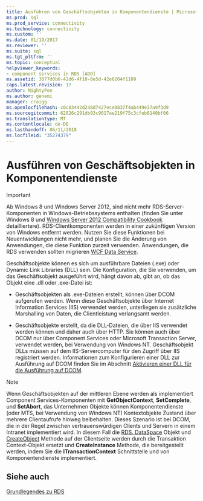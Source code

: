 ```yaml
---
title: Ausführen von Geschäftsobjekten in Komponentendienste | Microsoft Docs
ms.prod: sql
ms.prod_service: connectivity
ms.technology: connectivity
ms.custom: ''
ms.date: 01/19/2017
ms.reviewer: ''
ms.suite: sql
ms.tgt_pltfrm: ''
ms.topic: conceptual
helpviewer_keywords:
- component services in RDS [ADO]
ms.assetid: 3077d0b6-42d6-4f10-8e5d-42e6204f1109
caps.latest.revision: 17
author: MightyPen
ms.author: genemi
manager: craigg
ms.openlocfilehash: c0c83442d248d7427ece0837f4ab449e37a9f3d9
ms.sourcegitcommit: 62826c291db93c9017ae219f75c3cfeb8140bf06
ms.translationtype: MT
ms.contentlocale: de-DE
ms.lasthandoff: 06/11/2018
ms.locfileid: "35274379"
---
```

# <a name="running-business-objects-in-component-services"></a>Ausführen von Geschäftsobjekten in Komponentendienste
> [!IMPORTANT]
>  Ab Windows 8 und Windows Server 2012, sind nicht mehr RDS-Server-Komponenten in Windows-Betriebssystems enthalten (finden Sie unter Windows 8 und [Windows Server 2012 Compatibility Cookbook](https://www.microsoft.com/en-us/download/details.aspx?id=27416) detailliertere). RDS-Clientkomponenten werden in einer zukünftigen Version von Windows entfernt werden. Nutzen Sie diese Funktionen bei Neuentwicklungen nicht mehr, und planen Sie die Änderung von Anwendungen, die diese Funktion zurzeit verwenden. Anwendungen, die RDS verwenden sollten migrieren [WCF Data Service](http://go.microsoft.com/fwlink/?LinkId=199565).  
  
 Geschäftsobjekte können es sich um ausführbare Dateien (.exe) oder Dynamic Link Libraries (DLL) sein. Die Konfiguration, die Sie verwenden, um das Geschäftsobjekt ausgeführt wird, hängt davon ab, gibt an, ob das Objekt eine .dll oder .exe-Datei ist:  
  
-   Geschäftsobjekten als .exe-Dateien erstellt, können über DCOM aufgerufen werden. Wenn diese Geschäftsobjekte über Internet Information Services (IIS) verwendet werden, unterliegen sie zusätzliche Marshalling von Daten, die Clientleistung verlangsamt werden.  
  
-   Geschäftsobjekte erstellt, da die DLL-Dateien, die über IIS verwendet werden können und daher auch über HTTP. Sie können auch über DCOM nur über Component Services oder Microsoft Transaction Server, verwendet werden, bei Verwendung von Windows NT. Geschäftsobjekt DLLs müssen auf dem IIS-Servercomputer für den Zugriff über IIS registriert werden. Informationen zum Konfigurieren einer DLL zur Ausführung auf DCOM finden Sie im Abschnitt [Aktivieren einer DLL für die Ausführung auf DCOM](../../../ado/guide/remote-data-service/enabling-a-dll-to-run-on-dcom.md).  
  
> [!NOTE]
>  Wenn Geschäftsobjekten auf der mittleren Ebene werden als implementiert Component Services-Komponenten mit **GetObjectContext**, **SetComplete**, und **SetAbort**, das Unternehmen Objekte können Komponentendienste (oder MTS, bei Verwendung von Windows NT) Kontextobjekte Zustand über mehrere Clientaufrufe hinweg beibehalten. Dieses Szenario ist bei DCOM, die in der Regel zwischen vertrauenswürdigen Clients und Servern in einem Intranet implementiert wird. In diesem Fall die [RDS. DataSpace](../../../ado/reference/rds-api/dataspace-object-rds.md) Objekt und [CreateObject](../../../ado/reference/rds-api/createobject-method-rds.md) Methode auf der Clientseite werden durch die Transaktion Context-Objekt ersetzt und **CreateInstance** Methode, die bereitgestellt werden, indem Sie die **ITransactionContext** Schnittstelle und von Komponentendienste implementiert.  
  
## <a name="see-also"></a>Siehe auch  
 [Grundlegendes zu RDS](../../../ado/guide/remote-data-service/rds-fundamentals.md)


